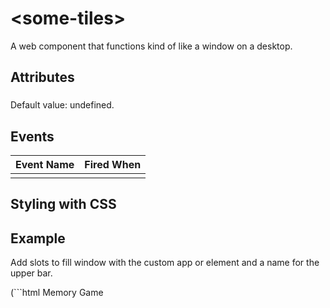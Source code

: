 # &lt;some-tiles&gt;
A web component that functions kind of like a window on a desktop.

## Attributes

### 

Default value: undefined.

## Events 
|  Event Name  |       Fired When        |
|--------------|-------------------------|
|              |                         |

## Styling with CSS


## Example
Add slots to fill window with the custom app or element and a name for the upper bar.

(```html
  <a-desktop-window>
    <slot>Memory Game</slot>
    <a-memory-game slot="an-application"></a-memory-game>
  </a-desktop-window>
```)